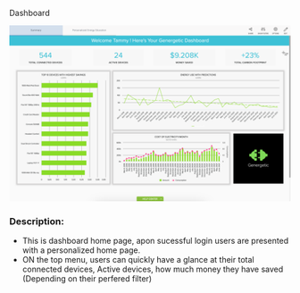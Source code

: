 
Dashboard

![Dashboard_summary](public/images/Dashboard_summary.png)

### Description:
  
  * This is dashboard home page, apon sucessful login users are presented with a personalized home page. 
  * ON the top menu, users can quickly have a glance at their total connected devices, Active devices, how much money they have saved (Depending on their perfered filter)
